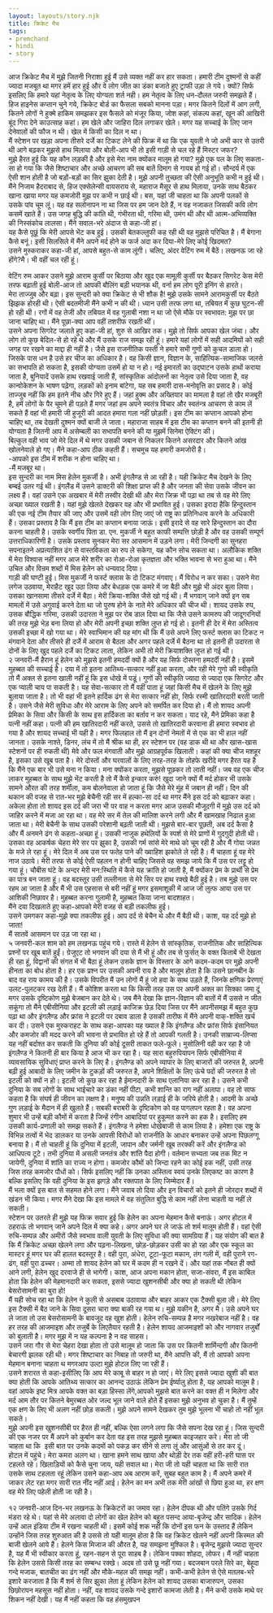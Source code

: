 ```yaml
---  
layout: layouts/story.njk  
title: क्रिकेट मैच  
tags:  
- premchand  
- hindi  
- story  
---  
```

    
आज क्रिकेट मैच में मुझे जितनी निराशा हुई मैं उसे व्यक्त नहीं कर हार सकता। हमारी टीम दुश्मनों से कहीं ज्यादा मजबूत था मगर हमें हार हुई और वे लोग जीत का डंका बजाते हुए ट्राफी उड़ा ले गये। क्यों? सिर्फ इसलिए कि हमारे यहां नेतृत्व के लिए योग्यता शर्त नही। हम नेतृत्व के लिए धन-दौलत जरुरी समझते हैं। हिज हाइनेस कप्तान चुने गये, क्रिकेट बोर्ड का फैसला सबको मानना पड़ा। मगर कितने दिलों में आग लगी, कितने लोगों ने हुक्मे हाकिम समझकर इस फैसले को मंजूर किया, जोश कहां, संकल्प कहां, खून की आखिरी बूंद गिरा देने काउत्साह कहां। हम खेले और जाहिरा दिल लगाकर खेले। मगर यह सच्चाई के लिए जान देनेवालों की फौज न थी। खेल में किसी का दिल न था।  
मैं स्टेशन पर खड़ा अपना तीसरे दर्जे का टिकट लेने की फिक्र में था कि एक युवती ने जो अभी कार से उतरी थी आगे बढ़कर मुझसे हाथ मिलाया और बोली-आप भी तो इसी गाड़ी से चल रहे हैं मिस्टर जफर?  
मुझे हैरत हुई कि यह कौन लड़की है और इसे मेरा नाम क्योंकर मालूम हो गया? मुझे एक पल के लिए सकता-सा हो गया कि जैसे शिष्टाचार और अच्छे आचरण की सब बातें दिमाग से गायब हो गई हों। सौन्दर्य में एक ऐसी शान होती है जो बड़ों-बड़ों का सिर झुका देती है। मुझे अपनी तुच्छता की ऐसी अनुभूति कभी न हुई थी। मैंने निजाम हैदराबाद से, हिज एक्सेलेन्सी वायसराय से, महाराज मैसूर से हाथ मिलाया, उनके साथ बैठकर खाना खाया मगर यह कमजोरी मुझ पर कभी न छाई थी। बस, यहां जी चाहता था कि अपनी पलकों से उसके पांव चूम लूं। यह वह सलोनापन ना था जिस पर हम जान देते हैं, न वह नजाकत जिसकी कवि लोग कसमें खाते हैं। उस जगह बुद्धि की कांति थी, गंभीरता थी, गरिमा थी, उमंग थी और थी आत्म-अभिव्यक्ति की निस्संकोच लालसा। मैंने सवाल-भरे अंदाज से कहा-जी हां।  
यह कैसे पूछूं कि मेरी आपसे भेंट कब हुई। उसकी बेतकल्लुफी कह रही थी वह मुझसे परिचित है। मैं बेगाना कैसे बनूं। इसी सिलसिले में मैंने अपने मर्द होने क फर्ज अदा कर दिया-मेरे लिए कोई खिदमत?  
उसने मुस्कराकर कहा-जी हां, आपसे बहुत-से काम लूंगी। चलिए, अंदर वेटिंग रुम में बैठें। लखनऊ जा रहे होंगे?मै। भी वहीं चल रही हूं।  



वेटिंग रुम आकर उसने मुझे आराम कुर्सी पर बिठाया और खुद एक मामूली कुर्सी पर बैठकर सिगरेट केस मेरी तरफ बढ़ाती हुई बोली-आज तो आपकी बौलिंग बड़ी भयानक थी, वर्ना हम लोग पूरी इनिंग से हारते।  
मेरा ताज्जुब और बढ़ा। इस सुन्दरी को क्या क्रिकेट से भी शौक है! मुझे उसके सामने आरामकुर्सी पर बैठते झिझक होरही थी। ऐसी बदतमीजी मैंने कभी न की थी। ध्यान उसी तरफ लगा था, तबियत में कुछ घुटन-सी हो रही थी। रगों में वह तेजी और तबियत में वह गुलाबी नशा न था जो ऐसे मौके पर स्वभावत: मुझ पर छा जाना चाहिए था। मैंने पूछा-क्या आप वहीं तशरीफ रखती थीं।  
उसने अपना सिगरेट जलाते हुए कहा-जी हां, शुरु से आखिर तक। मुझे तो सिर्फ आपका खेल जंचा। और लोग तो कुछ बेदिल-से हो रहे थे और मैं उसके राज समझ रही हूं। हमारे यहां लोगों में सही आदमियों को सही जगह पर रखने का माद्दा ही नहीं है। जैसे इस राजनीतिक पस्ती ने हमारे सभी गुणों को कुचल डाला हो। जिसके पास धन है उसे हर चीज का अधिकार है। वह किसी ज्ञान, विज्ञान के, साहित्यिक-सामाजिक जलसे का सभापति हो सकता है, इसकी योग्यता उसमें हो या न हो। नई इमारतों का उद्घाटन उसके हाथों कराया जाता है, बुनियादें उसके हाथ रखवाई जाती हैं, सांस्कृतिक आंदोलनों का नेतृत्व उसे दिया जाता है, वह कान्वोकेशन के भाषण पढ़ेगा, लड़कों को इनाम बांटेगा, यह सब हमारी दास-मनोवृत्ति का प्रसाद है। कोई ताज्जुब नहीं कि हम इतने नीच और गिरे हुए हैं। जहां हुक्म और अख्तियार का मामला है वहां तो खैर मजबूरी है, हमें लोगों के पैर चूमने ही पड़ते हैं मगर जहां हम अपने स्वतंत्र विचार और स्वतंन्त्र आचरण से काम लें सकते हैं वहां भी हमारी जी हुजूरी की आदत हमारा गला नहीं छोड़ती। इस टीम का कप्तान आपको होना चाहिए था, तब देखती दुश्मन क्यों बाजी ले जाता। महाराजा साहब में इस टीम का कप्तान बनने की इतनी ही योग्यता है जितनी आप में असेम्बली का सभापति बनने की या मुझमें सिनेमा ऐक्टिंग की।  
बिल्कुल वही भाव जो मेरे दिल में थे मगर उसकी जबान से निकलर कितने असरदार और कितने आंख खोलनेवाले हो गए। मैंने कहा-आप ठीक कहती हैं। सचमुच यह हमारी कमजोरी है।  
-आपको इस टीम में शरीक न होना चाहिए था।  
-मैं मजबूर था।  
इस सुन्दरी का नाम मिस हेलेन मुकर्जी है। अभी इंगलैण्ड से आ रही है। यही क्रिकेट मैच देखने के लिए बम्बई उतर गई थी। इंगलैंड में उसने डाक्टरी की शिक्षा प्राप्त की है और जनता की सेवा उसके जीवन का लक्ष्य हैं। वहां उसने एक अखबार में मेरी तस्वीर देखी थी और मेरा जिक्र भी पढ़ा था तब से वह मेरे लिए अच्छा ख्याल रखती है। यहां मुझे खेलते देखकर वह और भी प्रभावित हुई। उसका इरादा हैकि हिन्दुस्तान की एक नई टीम तैयार की जाए और उसमें वही लोग लिए जाएं जो राष्ट्र का प्रतिनिधत्व करने के अधिकारी हैं। उसका प्रस्ताव है कि मैं इस टीम का कप्तान बनाया जाऊं। इसी इरादे से वह सारे हिन्दुस्तान का दौरा करना चाहती है। उसके स्वर्गीय पिता डा. एन. मुकर्जी ने बहुत काफी सम्पत्ति छोड़ी है और वह उसकी सम्पूर्ण उत्तराधिकारिणी है। उसके प्रस्ताव सुनकर मेरा सर आसमान में उड़ने लगा। मेरी जिन्दगी का सुनहरा सपनाइतने अप्रत्याशित ढंग से वास्तविकता का रुप ले सकेगा, यह कौन सोच सकता था। अलौकिक शक्ति में मेरा विश्वास नहीं मगर आज मेरे शरीर का रोआ-रोआ कृतज्ञता और भक्ति भावना से भरा हुआ था। मैंने उचित और विन्रम शब्दों में मिस हेलेन को धन्यवाद दिया।  
गाड़ी की घण्टी हुई। मिस मुकर्जी ने फर्स्ट क्लास के दो टिकट मंगवाए। मैं विरोध न कर सका। उसने मेरा लगेज उठवाया, मेराहैट खुद उठा लिया और बेधड़क एक कमरे में जा बैठी और मुझे भी अंदर बुला लिया। उसका खानसामा तीसरे दर्जे में बैठा। मेरी क्रिया-शक्ति जैसे खो गई थी। मैं भगवान् जाने क्यों इन सब मामलों में उसे अगुवाई करने देता था जो पुरुष होने के नाते मेरे अधिकार की चीज थी। शायद उसके रुप, उसक बौद्धिक गरिमा, उसकी उदारता ने मुझ पर रोब डाल दिया था कि जैसे उसने कामरुप की जादूगरनियों की तरह मुझे भेड़ बना लिया हो और मेरी अपनी इच्छा शक्ति लुप्त हो गई हो। इतनी ही देर में मेरा अस्तित्व उसकी इच्छा में खो गया था। मेरे स्वाभिमान की यह मांग थी कि मैं उसे अपने लिए फर्स्ट क्लास का टिकट न मंगवाने देता और तीसरे ही दर्जे में आराम से बैठता और अगर पहले दर्जे में बैठना था तो इतनी ही उदारता से दोनों के लिए खुद पहले दर्जे का टिकट लाता, लेकिन अभी तो मेरी क्रियाशक्ति लुप्त हो गई थी।  
२ जनवरी-मैं हैरान हूं हेलेन को मुझसे इतनी हमदर्दी क्यों है और यह सिर्फ दोस्तना हमदर्दी नहीं है। इसमें मुहब्बत की सच्चाई है। दया में तो इतना आतिथ्य-सत्कार नहीं हुआ करता, और रही मेरे गुणो की स्वीकृति तो मैं अक्ल से इतना खाली नहीं हूं कि इस धोखे में पडूं। गुणों की स्वीकृति ज्यादा से ज्यादा एक सिगरेट और एक प्याली चाय पा सकती है। यह सेवा-सत्कार तो मैं वहीं पाता हूं जहां किसी मैच में खेलने के लिए मुझे बुलाया जाता है। तो भी वहां भी इतने हार्दिक ढंग से मेरा सत्कार नहीं होा, सिर्फ रस्मी खातिरदारी बरती जाती है। उसने जैसे मेरी सुविधा और मेरे आराम के लिए अपने को समर्पित कर दिया हो। मैं तो शायद अपनी प्रेमिका के सिवा और किसी के साथ इस हार्दिकता का बर्ताव न कर सकता। याद रहे, मैने प्रेमिका कहा है पत्नी नहीं कहा। पत्नी की हम खातिरदारी नहीं करते, उससे तो खातिरदारी करवाना ही हमारा स्वभाव हो गया है और शायद सच्चाई भी यही है। मगर फिलहाल तो मैं इन दोनों नेमतों में से एक का भी हाल नहीं जानता। उसके नाश्ते, डिनर, लंच में तो मैं श्रीक था ही, हर स्टेशन पर (वह डाक थी था और खास-खास स्टेशनों पर ही रुकती थीं) मेवे और फल मंगवाती और मुझे आग्रहपूर्वक खिलाती। कहां की क्या चीज मशहूर है, इसका उसे खूब पता है। मेरे दोस्तों और घरवालों के लिए तरह-तरह के तोहफे खरीदे मगर हैरत यह है कि मैंने एक बार भी उसे मना न किया। मना क्योंकर करता, मुझसे पूछकर तो लाती नहीं। जब वह एक चीज लाकर मुहब्बत के साथ मुझे भेंट करती है तो मैं कैसे इन्कार करुं! खुदा जाने क्यों मैं मर्द होकर भी उसके सामने औरत की तरह शर्मीला, कम बोलनेवाला हो जाता हूं कि जैसे मेरे मुंह में जबान ही नहीं। दिन की थकान की वजह से रात-भर मुझे बेचैनी रही सर में हल्का-सा दर्द था मगर मैंने इस दर्द को बढ़ाकर कहा। अकेला होता तो शायद इस दर्द की जरा भी पर वाह न करता मगर आज उसकी मौजूदगी में मुझे उस दर्द को जाहिर करने में मजा आ रहा था। वह मेरे सर में तेल की मालिश करने लगी और मैं खामखाह निढाल हुआ जाता था। मेरी बेचैनी के साथ उसकी परेशानी बढ़ती जाती थी। मुझसे बार-बार पूछती, अब दर्द कैसा है और मैं अनमने ढंग से कहता-अच्छा हूं। उसकी नाजुक हथेलियों के स्पर्श से मेरे प्राणों में गुदगुदी होती थी। उसका वह आकर्षक चेहरा मेरे सर पर झुका है, उसकी गर्म सांसे मेरे माथे को चूम रही है और मैं गोया जन्नत के मजे ले रहा हूं। मेरे दिल में अब उस पर फतेह पाने की ख्वाहिश झकोले ले रही है। मैं चाहता हूं वह मेरे नाज उठाये। मेरी तरफ से कोई ऐसी पहलन न होनी चाहिए जिससे वह समझ जाये कि मैं उस पर लट्टू हो गया हूं। चौबीस घंटे के अन्दर मेरी मन:स्थिति में कैसे यह क्रांति हो जाती है, मैं क्योंकर प्रेम के प्रार्थी से प्रेम का पात्र बन जाता हूं। वह बदस्तूर उसी तल्लीनता से मेरे सिर पर हाथ रक्खे बैठी हुई है। तब मुझे उस पर रहम आ जाता है और मैं भी उस एहसास से बरी नहीं हूं मगर इसमाशूकी में आज जो लुत्फ आया उस पर आशिकी निछावर है। मुहब्बत करना गुलामी है, मुहब्बत किया जाना बादशाहत।  
मैंने दया दिखलाते हुए कहा-आपको मेरी वजह से बड़ी तकलीफ हुई।  
उसने उमगकर कहा-मुझे क्या तकलीफ हुई। आप दर्द से बेचैन थे और मैं बैठी थी। काश, यह दर्द मुझे हो जाता!  
मैं सातवें आसमान पर उड़ जा रहा था।  
५ जनवरी-कल शाम को हम लखनऊ पहुंच गये। रास्ते में हेलेन से सांस्कृतिक, राजनीतिक और साहित्यिक प्रश्नों पर खूब बातें हुईं। ग्रेजुएट तो भगवान की दया से मैं भी हूं और तब से फुर्सत् के वक्त किताबें भी देखता ही रहा हूं, विद्वानों की संगत में भी बैठा हूं लेकन उसके ज्ञान के विस्तार के आगे कदम-कदम पर मुझे अपनी हीनता का बोध होता है। हर एक प्रश्न पर उसकी अपनी राय है और मालूम होता है कि उसने छानबीन के बाद वह राय कामय की है। उसके विपरीत मैं उन लोगों मैं हूं जो हवा के साथ उड़ते हैं, जिनके क्षणिक प्रेरणाएं उलट-पुलटकर रख देती हैं। मैं कोशिश करता था कि किसी तरह उस पर अपनी अक्ल का सिक्का जमा दूं मगर उसके दृष्टिकोण मुझे बेजबान कर देते थे। जब मैंने देखा कि ज्ञान-विज्ञान की बातों में मैं उससे न जीत सकूंगा तो मैंने एबीसीनिया और इटली की लड़ाई काजिक्र छेड़ दिया जिस पर मैंने अपनीसमझ में बहुत कुछ पढ़ा था और इंगलैण्ड और फ्रांस ने इटली पर दबाव डाला है उसकी तारीफ में मैंने अपनी वाक्-शक्ति खर्च कर दी। उसने एक मुस्कराहट के साथ कहा-आपका यह ख्याल है कि इंगलैण्ड और फ्रांस सिर्फ इंसानियत और कमजोर की मदद करने की भावना से प्रभावित हो रहे हैं तो आपकी गलती है। उनकी साम्राज्य-लिप्सा यह नहीं बर्दाश्त कर सकती कि दुनिया की कोई दूसरी ताकत फले-फूले। मुसोलिनी वही कर रहा है जो इंगलैण्ड ने कितनी ही बार किया है आज भी कर रहा है। यह सारा बहुरुपियापन सिर्फ एबीसीनिया में व्यावसायिक सुविधाएं प्राप्त करने के लिए है। इंगलैण्ड को अपने व्यापार के लिए बाजारों की जरुरत है, अपनी बढ़ी हुई आबादी के लिए जमीन के टुकड़ों की जरुरत है, अपने शिक्षितों के लिए ऊंचे पदों की जरुरत है तो इटली को क्यों न हो। इटली जो कुछ कर रहा है ईमानदारी के साथ एलानिया कर रहा है। उसने कभी दुनिया के सब लोगों के साथ भाईचारे का डंका नहीं पीटा, कभी शान्ति का राग नहीं अलापा। वह तो साफ कहता है कि संघर्ष ही जीवन का लक्षण है। मनुष्य की उन्नति लड़ाई ही के जरिये होती है। आदमी के अच्छे गुण लड़ाई के मैदान में ही खुलते हैं। सबकी बराबरी के दृष्टिकोण को वह पागलपन रहता है। वह अपना शुमार भी उन्हें बड़ी कौमों में करता है जिन्हें रंगीन आबादियां पर हुकूमत करने का हक है। इसलिए हम उसकी कार्य-प्रणाली को समझ सकते हैं। इंगलैण्ड ने हमेशा धोखेबाजी से काम लिया है। हमेशा एक राष्ट्र के विभिन्न तत्वों में भेद डालकर या उनके आपसी विरोधों को राजनीति के आधार बनाकर उन्हें अपना पिछलग्गू बनाया है। मैं तो चाहती हूं कि दुनिया में इटली, जापान और जर्मनी खूब तरक्की करें और इंगलैण्ड को आधिपत्य टूटे। तभी दुनिया में असली जनतंत्र और शांति पैदा होगी। वर्तमान सभ्यता जब तक मिट न जायेगी, दुनिया में शांति का राज्य न होगा। कमजोर कौमों को जिन्दा रहने का कोई हक नहीं, उसी तरह जिस तरह कमजोर पौधों को। सिर्फ इसलिए नहीं कि उनका अस्तित्व स्वयं उनके लिएकष्ट का कारण है बल्कि इसलिए कि वही दुनिया के इस झगड़े और रक्तपात के लिए जिम्मेदार हैं।  
मैं भला क्यों इस बात से सहमत होने लगा। मैंने जवाब तो दिया और इन विचारों को इतने ही जोरदार शब्दों में खंडन भी किया। मगर मैंने देखा कि इस मामले में वह संतुलित बुद्धि से काम नहीं लेना चाहती या नहीं ले सकती।  
स्टेशन पर उतरते ही मुझे यह फिक्र सवार हुई कि हेलेन का अपना मेहमान कैसे बनाऊं। अगर होटल में ठहराऊं तो भगवान् जाने अपने दिल में क्या कहे। अगर अपने घर ले जाऊं तो शर्म मालूम होती हैं। वहां ऐसी रुचि-सम्पन्न और अमीरों जैसे स्वभाव वाली युवती के लिए सुविधा की क्या सामग्रिया हैं। यह संयोग की बात है कि मैं क्रिकेट अच्छा खेलने लगा और पढ़ना-लिखना, छोड़-छोड़कर उसी का हो रहा और एक स्कूल का मास्टर हूं मगर घर की हालत बदस्तूर है। वही पुरा, अंधेरा, टूटा-फूटा मकान, तंग गली में, वही पुराने रग-ढंग, वही पुरा ढच्चर। अम्मा तो शायद हेलेन को घर में कदम ही न रखने दें। और यहां तक नौबत ही क्यों आने लगी, हेलेन खुद दरवाजे ही से भागेगी। काश, आज अपना मकान होता, सजा-संवरा, मैं इस काबिल होता कि हेलेन की मेहमानदारी कर सकता, इससे ज्यादा खुशनसीबी और क्या हो सकती थी लेकिन बेसरोसामनी का बुरा हो!  
मैं यही सोच रहा था कि हेलेन ने कुली से असबाब उठावाया और बाहर आकर एक टैक्सी बुला ली। मेरे लिए इस टैक्सी में बैठ जाने के सिवा दूसरा चारा क्या बाकी रह गया थ। मुझे यकीन है, अगर मै। उसे अपने घर ले जाता तो उस बेसरोसामनी के बावजूद वह खुश होती। हेलेन रुचि-सम्पन्न है मगर नखरेबाज नहीं है। वह हर तरह की आजमाइश और तजुर्बे के लिएतैयार रहती है। हेलेन शायद आजमाइशों को और नागवार तजुर्बों को बुलाती है। मगर मुझ में न यह कल्पना है न वह साहस।  
उसने जरा गौर से मेरा चेहरा देखा होता तो उसे मालूम हो जाता कि उस पर कितनी शार्मिन्दगी और कितनी बेचारगी झलक रही थी। मगर शिष्टाचार का निबाह तो जरुरी था, मैंने आपत्ति की, मैं तो आपको अपना मेहमान बनाना चाहता थ मगरआप उल्टा मुझे होटल लिए जा रही हैं।  
उसने शरारत से कहा-इसीलिए कि आप मेरे काबू से बाहर न हो जाएं। मेरे लिए इससे ज्यादा खुशी की बात क्या होती कि आपके आतिथ्य सत्कार का आनन्द उठाऊं लेकिन प्रेम ईर्ष्यालु होता है, यह आपको मालूम है। वहां आपके इष्ट मित्र आपके वक्त का बड़ा हिस्सा लेंगे,आपको मुझसे बात करने का वक्त ही न मिलेगा और मर्द आम तौर पर कितने बेमुरब्बत ओर जल्द भूल जाने वाले होते हैं इसका मुझे अनुभव हो चुका है। मैं तुम्हें एक क्षण के लिए भी अलग नहीं छोड़ सकती। मुझे अपने सामने देखकर तुम मुझे भूलना भी चाहो तो नहीं भूल सकते।  
मुझे अपनी इस खुशनसीबी पर हैरत ही नहीं, बल्कि ऐसा लगने लगा कि जैसे सपना देख रहा हूं। जिस सुन्दरी की एक नजर पर मैं अपने को कुर्बान कर देता वह इस तरह मुझसे मुहब्बत काइजहार करे। मेरा तो जी चाहता था कि  इसी बात पर उनके कदमों को पकड़ कर सीने से लगा लूं और आसुंओं से तर कर दूं।  
होटल में पहुंचे। मेरा कमरा अलग था। खाना हमने साथ खाया और थोड़ी देर तक वहीं हरी-हरी घास पर टहलते रहे। खिलाड़ियों को कैसे चुना जाय, यही सवाल था। मेरा जी तो यही चाहता था कि सारी रात उसके साथ टहलता रहूं लेकिन उसने कहा-आप अब आराम करें, सुबह बहुत काम है। मैं अपने कमरे में जाकर लेट रहा मगर सारी रात नींद नहीं आई। हेलेन का मन अभी तक मेरी आंखों से छिपा हुआ था, हर क्षण वह मेरे लिए पहेली होती जा रही है।  

१२ जनवरी-आज दिन-भर लखनऊ के क्रिकेटरों का जमाव रहा। हेलेन दीपक थी और पतिंगे उसके गिर्द मंडरा रहे थे। यहां से मेरे अलावा दो लोगों का खेल हेलेन को बहुत पसन्द आया-बृजेन्द्र और सादिक। हेलेन उन्हें आल इंडिया टीम में रखना चाहती थी। इसमें कोई शक नहीं कि दोनों इस फन के उस्ताद हैं लेकिन उन्होंने जिस तरह शुरुआत की है उससे तो यही मालूम होता है कि वह क्रिकेट खेलने नहीं अपनी किस्मत की बाजी खेलने आये हैं। हेलने किस मिजाज की औरत है, यह समझना मुश्किल है। बृजेन्द्र मुझसे ज्यादा सुन्दर है, यह मैं भी स्वीकार करता हूं, रहन-सहन से पूरा साहब है। लेकिन पक्का शोहदा, लोफर। मैं नहीं चाहता कि हेलेन उससे किसी तरह का सम्बन्ध रक्खे। अदब तो उसे छू नहीं गया। बदजबान परले सिरे का, बेहूदा गन्दे मजाक, बातचीत का ढंग नहीं और मौके-महल की समझ नहीं। कभी-कभी हेलेन से ऐसे मतलब-भरे इशारे करजाता है कि मैं शर्म से सिर झुका लेता हूं लेकिन हेलेन को शायद उसका बाजारुपन, उसका छिछोरापन महसूस नहीं होता। नहीं, वह शायद उसके गन्दे इशारों कामजा लेती है। मैंने कभी उसके माथे पर शिकन नहीं देखी। यह मैं नहीं कहता कि वह हंसमुखपन  


    